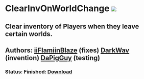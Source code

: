 # ClearInvOnWorldChange [![](https://img.shields.io/github/license/DarkWav/ClearInvOnWorldChange.svg?label=License)](https://github.com/DarkWav/ClearInvOnWorldChange/blob/master/LICENSE)

## Clear inventory of Players when they leave certain worlds.

## Authors: [iiFlamiinBlaze](https://github.com/iiFlamiinBlaze) (fixes) [DarkWav](https://github.com/DarkWav) (invention) [DaPigGuy](https://github.com/DaPigGuy) (testing)

### Status: Finished: [Download](https://github.com/DarkWav/ClearInvOnWorldChange/raw/master/ClearInvOnWorldChange_v1.0.1.phar)
